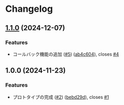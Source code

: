 # Changelog

## [1.1.0](https://github.com/kos-dw/stamper/compare/v1.0.0...v1.1.0) (2024-12-07)


### Features

* コールバック機能の追加 ([#5](https://github.com/kos-dw/stamper/issues/5)) ([ab4c604](https://github.com/kos-dw/stamper/commit/ab4c604bf7c03bd4e7020227a5bcde30ca994b23)), closes [#4](https://github.com/kos-dw/stamper/issues/4)

## 1.0.0 (2024-11-23)


### Features

* プロトタイプの完成 ([#2](https://github.com/kos-dw/stamper/issues/2)) ([bebd29d](https://github.com/kos-dw/stamper/commit/bebd29d80af41d80d4b6a7e8da2bbfde7eb877f3)), closes [#1](https://github.com/kos-dw/stamper/issues/1)
